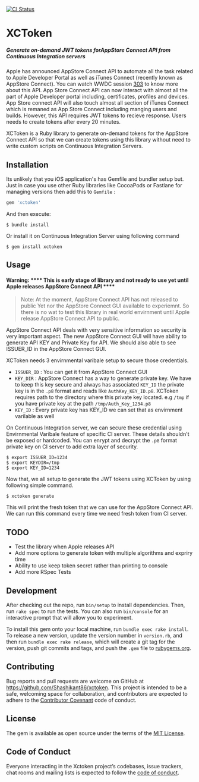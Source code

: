 [![CI Status](http://img.shields.io/travis/Shashikant86/XCToken.svg?style=flat&label=travisci)](https://travis-ci.org/Shashikant86/XCToken)

# XCToken
##### Generate on-demand JWT tokens forAppStore Connect API from Continuous Integration servers 

Apple has announced AppStore Connect API to automate all the task related to Apple Developer Portal as well as iTunes Connect (recently known as AppStore Connect). You can watch WWDC session [303](https://developer.apple.com/videos/play/wwdc2018/303/) to know more about this API. App Store Connect API can now interact with almost all the part of Apple Developer portal including, certificates, profiles and devices. App Store connect API will also touch almost all section of iTunes Connect which is remaned as App Store Connect including manging users and builds. However, this API requires JWT tokens to recieve response. Users needs to create tokens after every 20 minutes. 

XCToken is a Ruby library to generate on-demand tokens for the AppStore Connect API so that we can create tokens using this library without need to write custom scripts on Continuous Integration Servers. 

## Installation

Its unlikely that you iOS  application's has Gemfile and bundler setup but. Just in case you use other Ruby libraries like CocoaPods or Fastlane for managing versions then add this to `Gemfile` :

```ruby
gem 'xctoken'
```

And then execute:

    $ bundle install

Or install it on Continuous Integration Server using following command 

    $ gem install xctoken

## Usage

#### Warning: **** This is early stage of library and not ready to use yet until Apple releases AppStore Connect API ****

> Note: At the moment, AppStore Connect API has not released to public Yet nor the AppStore Connect GUI available to experiemnt. So there is no wat to test this library in real world envirnment until Apple release AppStore Connect API to public. 

AppStore Connect API deals with very sensitive information so security is very important aspect. The new AppStore Connect GUI will have ability to generate API KEY and Private Key for API. We should also able to see ISSUER_ID in the AppStore Connect GUI. 

XCToken needs 3 envirnmental varibale setup to secure those credentials. 

 *  `ISSUER_ID` : You can get it from AppStore Connect GUI 
 *  `KEY_DIR` : AppStore Connect has a way to generate private key. We have to keep this key secure and always has associated `KEY_ID` the private key is in the `.p8` format and reads like `AuthKey_KEY_ID.p8`. XCToken requires path to the directory where this private key located. e.g `/tmp` if you have private key at the path `/tmp/Auth_Key_1234.p8` 
 * `KEY_ID` : Every private key has KEY_ID we can set that as envirnment varilable as well 

 On Continuous Integration server, we can secure these credential using Envirnmental Varibale feature of specific CI server. These details shouldn't be exposed or hardcoded. You can enrypt and decrypt the `.p8` format private key on CI server to add extra layer of security. 

 ```
 $ export ISSUER_ID=1234
 $ export KEYDIR=/tmp
 $ export KEY_ID=1234

```

Now that, we all setup to generate the JWT tokens using XCToken by using following simple command. 
```
$ xctoken generate 
```
This will print the fresh token that we can use for the AppStore Connect API. We can run this command every time we need fresh token from CI server. 

## TODO

* Test the library when Apple releases API 
* Add more options to generate token with multiple algorithms and expriry time 
* Ability to use keep token secret rather than printing to console 
* Add more RSpec Tests 



## Development

After checking out the repo, run `bin/setup` to install dependencies. Then, run `rake spec` to run the tests. You can also run `bin/console` for an interactive prompt that will allow you to experiment.

To install this gem onto your local machine, run `bundle exec rake install`. To release a new version, update the version number in `version.rb`, and then run `bundle exec rake release`, which will create a git tag for the version, push git commits and tags, and push the `.gem` file to [rubygems.org](https://rubygems.org).

## Contributing

Bug reports and pull requests are welcome on GitHub at https://github.com/Shashikant86/xctoken. This project is intended to be a safe, welcoming space for collaboration, and contributors are expected to adhere to the [Contributor Covenant](http://contributor-covenant.org) code of conduct.

## License

The gem is available as open source under the terms of the [MIT License](https://opensource.org/licenses/MIT).

## Code of Conduct

Everyone interacting in the Xctoken project’s codebases, issue trackers, chat rooms and mailing lists is expected to follow the [code of conduct](https://github.com/Shashikant86/xctoken/blob/master/CODE_OF_CONDUCT.md).
